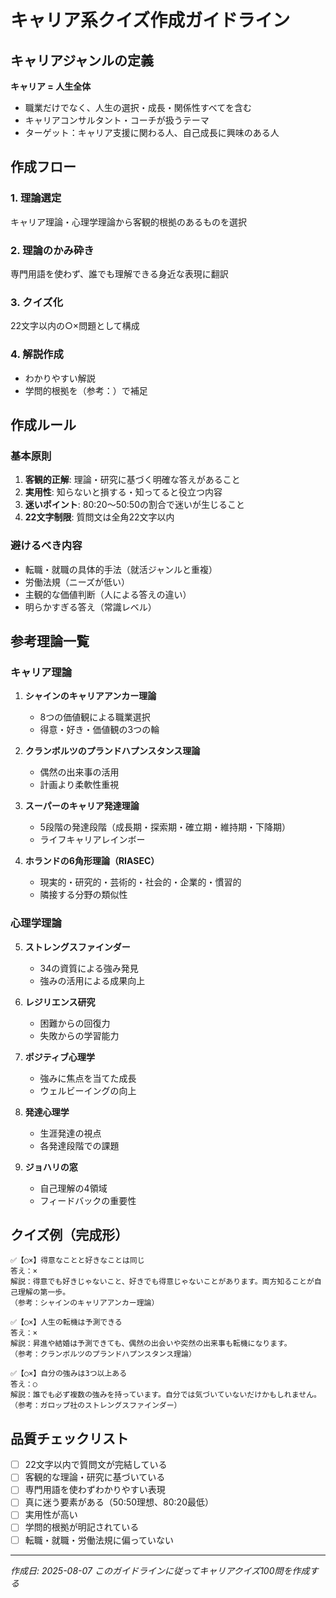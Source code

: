 # キャリア系クイズ作成ガイドライン

## キャリアジャンルの定義

**キャリア = 人生全体**
- 職業だけでなく、人生の選択・成長・関係性すべてを含む
- キャリアコンサルタント・コーチが扱うテーマ
- ターゲット：キャリア支援に関わる人、自己成長に興味のある人

## 作成フロー

### 1. 理論選定
キャリア理論・心理学理論から客観的根拠のあるものを選択

### 2. 理論のかみ砕き
専門用語を使わず、誰でも理解できる身近な表現に翻訳

### 3. クイズ化
22文字以内の○×問題として構成

### 4. 解説作成
- わかりやすい解説
- 学問的根拠を（参考：）で補足

## 作成ルール

### 基本原則
1. **客観的正解**: 理論・研究に基づく明確な答えがあること
2. **実用性**: 知らないと損する・知ってると役立つ内容
3. **迷いポイント**: 80:20〜50:50の割合で迷いが生じること
4. **22文字制限**: 質問文は全角22文字以内

### 避けるべき内容
- 転職・就職の具体的手法（就活ジャンルと重複）
- 労働法規（ニーズが低い）
- 主観的な価値判断（人による答えの違い）
- 明らかすぎる答え（常識レベル）

## 参考理論一覧

### キャリア理論
1. **シャインのキャリアアンカー理論**
   - 8つの価値観による職業選択
   - 得意・好き・価値観の3つの輪

2. **クランボルツのプランドハプンスタンス理論**
   - 偶然の出来事の活用
   - 計画より柔軟性重視

3. **スーパーのキャリア発達理論**
   - 5段階の発達段階（成長期・探索期・確立期・維持期・下降期）
   - ライフキャリアレインボー

4. **ホランドの6角形理論（RIASEC）**
   - 現実的・研究的・芸術的・社会的・企業的・慣習的
   - 隣接する分野の類似性

### 心理学理論
5. **ストレングスファインダー**
   - 34の資質による強み発見
   - 強みの活用による成果向上

6. **レジリエンス研究**
   - 困難からの回復力
   - 失敗からの学習能力

7. **ポジティブ心理学**
   - 強みに焦点を当てた成長
   - ウェルビーイングの向上

8. **発達心理学**
   - 生涯発達の視点
   - 各発達段階での課題

9. **ジョハリの窓**
   - 自己理解の4領域
   - フィードバックの重要性

## クイズ例（完成形）

```
✅【○×】得意なことと好きなことは同じ
答え：×
解説：得意でも好きじゃないこと、好きでも得意じゃないことがあります。両方知ることが自己理解の第一歩。
（参考：シャインのキャリアアンカー理論）

✅【○×】人生の転機は予測できる
答え：×
解説：昇進や結婚は予測できても、偶然の出会いや突然の出来事も転機になります。
（参考：クランボルツのプランドハプンスタンス理論）

✅【○×】自分の強みは3つ以上ある
答え：○
解説：誰でも必ず複数の強みを持っています。自分では気づいていないだけかもしれません。
（参考：ガロップ社のストレングスファインダー）
```

## 品質チェックリスト

- [ ] 22文字以内で質問文が完結している
- [ ] 客観的な理論・研究に基づいている
- [ ] 専門用語を使わずわかりやすい表現
- [ ] 真に迷う要素がある（50:50理想、80:20最低）
- [ ] 実用性が高い
- [ ] 学問的根拠が明記されている
- [ ] 転職・就職・労働法規に偏っていない

---
*作成日: 2025-08-07*
*このガイドラインに従ってキャリアクイズ100問を作成する*